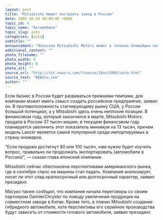 ```yaml
---
layout: post
title: "Mitsubishi может построить завод в России"
date: 2005-10-24 00:00:00 +0000
topic_id: 4
topic_name: "Автомобили"
topic_slug: auto
categories: [auto]
subtitle: ""
announcement: "Японская Mitsubishi Motors может в течение ближайших нескольких лет построить в России собственный завод для расширения присутствия на ее автомобильном рынке, сообщил The Wall Street Journal президент компании Осами Масуко."
additional_content: ""
photo_filename: ""
photo_width: 0
photo_height: 0
photo_alt: ""
source_url: "http://txt.newsru.com/finance/20oct2005/auto.html"
source_text: "NEWSru.com"
author: ""
---
```

Если бизнес в России будет развиваться прежними темпами, для компании может иметь смысл создать российское предприятие, заявил он. В противоположность стагнирующему рынку США, у России большой потенциал, а у Mitsubishi здесь очень неплохие позиции. В финансовом году, который закончился в марте, Mitsubishi Motors продала в России 37 тысяч машин, в текущем финансовом году планируется увеличить этот показатель минимум на 13 тысяч, причем модель Lancer является самой популярной среди импортируемых в страну иномарок.

"Если продажи достигнут 80 или 100 тысяч, нам нужно будет изучить вопрос, правильно ли продолжать экспортировать (автомобили в Россию)", &mdash; сказал глава японской компании.

Mitsubishi сейчас обеспокоена перспективами американского рынка, где в сентябре спрос на машины стал падать. Компания анализирует, носит ли этот спад краткосрочный или долгосрочный характер, заявил президент.

Масуко также сообщил, что компания начала переговоры со своим партнером DaimlerChrysler по поводу увеличения продукции на совместном заводе в Китае. Кроме того, в планах Mitsubishi создание гибридного автомобиля, хотя перспективы его серийное производства будут зависеть от стоимости готового автомобиля, заявил президент.
